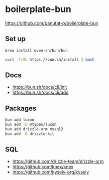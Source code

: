 # boilerplate-bun

https://github.com/panutat-p/boilerplate-bun

## Set up

```sh
brew install oven-sh/bun/bun
```

```sh
curl -fsSL https://bun.sh/install | bash
```

## Docs

- https://bun.sh/docs/cli/init
- https://bun.sh/docs/cli/add

## Packages

```sh
bun add luxon
bun add -D @types/luxon
bun add drizzle-orm mysql2
bun add -D drizzle-kit
```

## SQL

* https://github.com/drizzle-team/drizzle-orm
* https://github.com/knex/knex
* https://github.com/kysely-org/kysely
